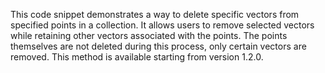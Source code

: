 This code snippet demonstrates a way to delete specific vectors from specified points in a collection. It allows users to remove selected vectors while retaining other vectors associated with the points. The points themselves are not deleted during this process, only certain vectors are removed. This method is available starting from version 1.2.0.